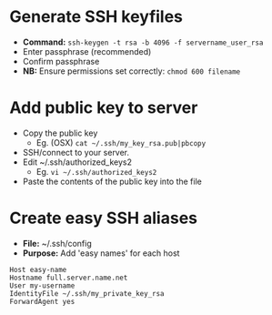 # Generate SSH keyfiles

* **Command:** `ssh-keygen -t rsa -b 4096 -f servername_user_rsa`
* Enter passphrase (recommended)
* Confirm passphrase
* **NB:** Ensure permissions set correctly: `chmod 600 filename`

# Add public key to server

* Copy the public key
  * Eg. (OSX) `cat ~/.ssh/my_key_rsa.pub|pbcopy`
* SSH/connect to your server.
* Edit ~/.ssh/authorized_keys2
  * Eg. `vi ~/.ssh/authorized_keys2`
* Paste the contents of the public key into the file

# Create easy SSH aliases

* **File:** ~/.ssh/config
* **Purpose:** Add 'easy names' for each host

```
Host easy-name
Hostname full.server.name.net
User my-username
IdentityFile ~/.ssh/my_private_key_rsa
ForwardAgent yes
```
